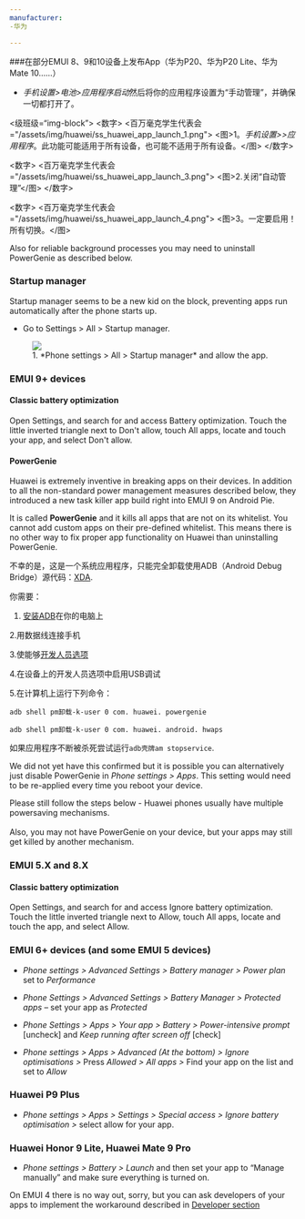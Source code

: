 ```yaml
---
manufacturer:
-华为

---
```



###在部分EMUI 8、9和10设备上发布App（华为P20、华为P20 Lite、华为Mate 10……）

* *手机设置>电池>应用程序启动*然后将你的应用程序设置为“手动管理”，并确保一切都打开了。

<级班级=“img-block”>
<数字>
<百万毫克学生代表会="/assets/img/huawei/ss_huawei_app_launch_1.png">
<图>1。*手机设置>>应用程序*。此功能可能适用于所有设备，也可能不适用于所有设备。</图>
</数字>

<数字>
<百万毫克学生代表会="/assets/img/huawei/ss_huawei_app_launch_3.png">
<图>2.关闭“自动管理”</图>
</数字>

  <数字>
    <百万毫克学生代表会="/assets/img/huawei/ss_huawei_app_launch_4.png">
    <图>3。一定要启用！所有切换。</图>
  </figure>

</div>

Also for reliable background processes you may need to uninstall PowerGenie as described below.


### Startup manager

Startup manager seems to be a new kid on the block, preventing apps run automatically after the phone starts up.

* Go to Settings > All > Startup manager.

<div class="img-block">
  <figure>
    <img src="/assets/img/huawei/startup.jpg">
    <figcaption>1. *Phone settings > All > Startup manager* and allow the app.</figcaption>
  </figure>
</div>

### EMUI 9+ devices

#### Classic battery optimization

Open Settings, and search for and access Battery optimization. Touch the little inverted triangle next to Don't allow, touch All apps, locate and touch your app, and select Don't allow.

#### PowerGenie

Huawei is extremely inventive in breaking apps on their devices. In addition to all the non-standard power management measures described below, they introduced a new task killer app build right into EMUI 9 on Android Pie.


It is called <b>PowerGenie</b> and it kills all apps that are not on its whitelist. You cannot add custom apps on their pre-defined whitelist. This means there is no other way to fix proper app functionality on Huawei than uninstalling PowerGenie.



不幸的是，这是一个系统应用程序，只能完全卸载使用ADB（Android Debug Bridge）源代码：[XDA](https://forum.xda-developers.com/mate-20-pro/themes/remove-powergenie-to-allow-background-t3890409).


你需要：


1. [安装ADB](https://www.xda-developers.com/install-adb-windows-macos-linux/)在你的电脑上


2.用数据线连接手机


3.使能够[开发人员选项](https://developer.android.com/studio/debug/dev-options.html)


4.在设备上的开发人员选项中启用USB调试


5.在计算机上运行下列命令：

`adb shell pm卸载-k-user 0 com. huawei. powergenie`

`adb shell pm卸载-k-user 0 com. huawei. android. hwaps`

如果应用程序不断被杀死尝试运行`adb壳牌am stopservice`.

We did not yet have this confirmed but it is possible you can alternatively just disable PowerGenie in *Phone settings > Apps*. This setting would need to be re-applied every time you reboot your device.


<div class="caution-box">
Please still follow the steps below - Huawei phones usually have multiple powersaving mechanisms.
<br><br>
Also, you may not have PowerGenie on your device, but your apps may still get killed by another mechanism.
</div>

### EMUI 5.X and 8.X

#### Classic battery optimization

Open Settings, and search for and access Ignore battery optimization. Touch the little inverted triangle next to Allow, touch All apps, locate and touch the app, and select Allow.

### EMUI 6+ devices (and some EMUI 5 devices)

* *Phone settings > Advanced Settings > Battery manager > Power plan* set to *Performance*

* *Phone Settings > Advanced Settings > Battery Manager > Protected apps* – set your app as *Protected*

* *Phone Settings > Apps > Your app > Battery > Power-intensive prompt* [uncheck] and *Keep running after screen off* [check]

* *Phone settings > Apps > Advanced (At the bottom) > Ignore optimisations >* Press *Allowed > All apps >* Find your app on the list and set to *Allow*


### Huawei P9 Plus

* *Phone settings > Apps > Settings > Special access > Ignore battery optimisation >* select allow for your app.


### Huawei Honor 9 Lite, Huawei Mate 9 Pro

* *Phone settings > Battery > Launch* and then set your app to “Manage manually” and make sure everything is turned on.

On EMUI 4 there is no way out, sorry, but you can ask developers of your apps to implement the workaround described in <a href="#developer-solution-section">Developer section</a>
